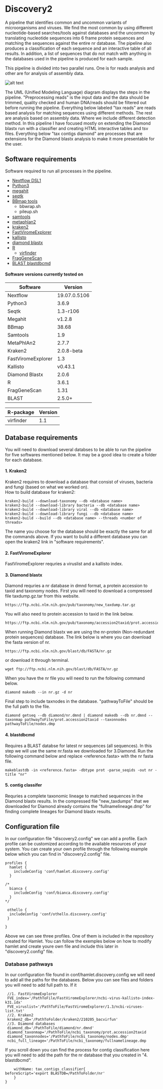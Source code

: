# Discovery2
A pipeline that identifies common and uncommon variants of microorganisms and viruses. 
We find the most common by using different nucleotide-based searches/tools against databases and the uncommon by translating nucleotide sequences into 6 frame protein sequences and matching the sequences against the entire nr database. 
The pipeline also produces a classification of each sequence and an interactive table of all results. In addition, a list of sequences that do not match with anything in the databases used in the pipeline is produced for each sample.

This pipeline is divided into two parallel runs. One is for reads analysis and other are for analysis of assembly data.

![alt text](/UML_diagram/discovery2.png)


The UML (Unified Modeling Language) diagram displays the steps in the pipeline. "Preprocessing reads" is the input data and the data should be trimmed, quality checked and human DNA/reads should be filtered out before running the pipeline. Everything below labeled "tax reads" are reads based analysis for matching sequences using different methods. The rest are analysis based on assembly data. Where we include different detection method. In this pipeline I have focused mostly on extending the Diamond blastx run with a classifier and creating HTML interactive tables and tsv files. Everything below "tax contigs diamond" are processes that are extensions for the Diamond blastx analysis to make it more presentable for the user.

## Software requirements 
 Software required to run all processes in the pipeline.
 - [Nextflow DSL1](https://www.nextflow.io/)
 - [Python3](https://www.python.org/downloads/)
 - [megahit](https://github.com/voutcn/megahit)
 - [seqtk](https://github.com/lh3/seqtk)
 - [BBmap tools](https://jgi.doe.gov/data-and-tools/bbtools/bb-tools-user-guide/installation-guide/)
    - bbwrap.sh
    - pileup.sh
 - [samtools](http://www.htslib.org/)
 - [metaphlan2](http://huttenhower.sph.harvard.edu/metaphlan2)
 - [kraken2](https://ccb.jhu.edu/software/kraken2/)
 - [FastViromeExplorer](https://fastviromeexplorer.readthedocs.io/en/latest/)
 - [kallisto](https://github.com/pachterlab/kallisto)
 - [diamond blastx](https://github.com/bbuchfink/diamond)
 - [R](https://www.r-project.org/)
    - [virfinder](https://github.com/jessieren/VirFinder)
 - [FragGeneScan](https://omics.informatics.indiana.edu/FragGeneScan/)
 - [BLAST blastdbcmd](https://blast.ncbi.nlm.nih.gov/Blast.cgi?CMD=Web&PAGE_TYPE=BlastDocs&DOC_TYPE=Download)

#### Software versions currently tested on
| Software   | Version |
| --------   | ------- |
| Nextflow   | 19.07.0.5106 |
| Python3    | 3.6.9   |
| Seqtk      | 1.3-r106|
| Megahit    | v1.2.8  |
| BBmap      | 38.68   |
| Samtools   | 1.9     |
| MetaPhlAn2 | 2.7.7   |
| Kraken2    | 2.0.8-beta |
| FastViromeExplorer | 1.3 |
| Kallisto    | v0.43.1 |
| Diamond Blastx | 2.0.6 |
| R           | 3.6.1   |
| FragGeneScan| 1.31    |
| BLAST       | 2.5.0+  |

| R-package  | Version |
| --------   | ------- |
| virfinder  | 1.1     |

## Database requirements 

You will need to download several databses to be able to run the pipeline for five softwares mentioned below. It may be a good idea to create a folder for each database.

#### 1. Kraken2 
Kraken2 requires to download a database that consist of viruses, bacteria and fungi (based on what we worked on).  
How to build database for kraken2:
```
kraken2-build --download-taxonomy --db <database name>
kraken2-build --download-library bacteria --db <database name>
kraken2-build --download-library viral --db <database name>
kraken2-build --download-library fungi --db <database name>
kraken2-build --build --db <database name> --threads <number of threads>
```
The name you choose for the database should be exactly the same for all the commands above. If you want to build a different database you can open the kraken2 link in "software requirements".

#### 2. FastViromeExplorer
FastViromeExplorer requries a viruslist and a kallisto index.

#### 3. Diamond blastx
Diamond requries a nr database in dmnd format, a protein accession to taxid and taxonomy nodes. 
First you will need to download a compressed file taxdump.gz.tar from this website.

```
https://ftp.ncbi.nlm.nih.gov/pub/taxonomy/new_taxdump.tar.gz
```
You will also need to protein accession to taxid in the link below.

```
https://ftp.ncbi.nlm.nih.gov/pub/taxonomy/accession2taxid/prot.accession2taxid.gz
```

When running Diamond blastx we are using the nr-protein (Non-redundant protein sequences) database. The link below is where you can download the fasta version of nr.
```
https://ftp.ncbi.nlm.nih.gov/blast/db/FASTA/nr.gz
```
or download it through terminal.
```
wget ftp://ftp.ncbi.nlm.nih.gov/blast/db/FASTA/nr.gz
```
When you have the nr file you will need to run the following command below.
```
diamond makedb --in nr.gz -d nr
```
Final step to include taxnodes in the database. "pathwayToFile" should be the full path to the file.
```
diamond getseq --db diamond/nr.dmnd | diamond makedb --db nr.dmnd --taxonmap pathwayToFile/prot.accession2taxid --taxonnodes pathwayToFile/nodes.dmp
```

#### 4. blastdbcmd
Requires a BLAST databse for latest nr sequences (all sequences). In this step we will use the same nr.fasta we downloaded for 3.Diamond.
Run the following command below and replace <reference.fasta> with the nr fasta file.

```
makeblastdb -in <reference.fasta> -dbtype prot -parse_seqids -out nr -title "nr"
```

#### 5. contig classifer
Requries a complete taxonomic lineage to matched sequences in the Diamond blastx results. In the compressed file "new_taxdumps" that we downloaded for Diamond already contains the "fullnamelineage.dmp" for finding complete lineages for Diamond blastx results.

## Configuration file
In our configuration file "discovery2.config" we can add a profile. Each profile can be customized according to the available resources of your system. You can create your own profile through the following example below which you can find in "discovery2.config" file.

```
profiles {
  hamlet {
    includeConfig 'conf/hamlet.discovery.config'
  }

/*
  bianca {
    includeConfig 'conf/bianca.discovery.config'
  }
*/

 othello {
  includeConfig 'conf/othello.discovery.config'
 }

}
```
Above we can see three profiles. One of them is included in the repository created for Hamlet. You can follow the exemples below on how to modify hamlet and create youre own file and include this later in "discovery2.config" file.

### Database pathways 
In our configuration file found in conf/hamlet.discovery.config we will need to add all the paths for the databases.
Below you can see files and folders you will need to add full path to. If it 

```
 //1. FastViromeExplorer
 FVE_index='/PathToFile/FastViromeExplorer/ncbi-virus-kallisto-index-k31.idx'
 FVE_viruslist='/PathToFile/FastViromeExplorer/1.3/ncbi-viruses-list.txt'
 //2. Kraken2
 kraken2_db='/PathToFolder/kraken2/210205_bacvirfun'
 //3. Diamond databases
 diamond_db='/PathToFile/diamond/nr.dmnd'
 diamond_taxonmap='/PathToFile/ncbi_taxonomy/prot.accession2taxid
 diamond_taxonnodes='/PathToFile/ncbi_taxonomy/nodes.dmp'
 ncbi_full_lineage='/PathToFile/ncbi_taxonomy/fullnamelineage.dmp
```
If you scroll down you can find the process for contig classification here you will need to add the path for the nr database that you created in "4. blastdbcmd".
```
    withName: tax_contigs_classifier{
beforeScript='export BLASTDB=/PathToFolder/nr'
    }
}
```










